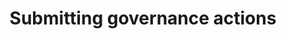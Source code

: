 ---
id: create governance actions
sidebar_label: Governance actions
title: Submitting governance actions
sidebar_position: 3
description: How to submit a governance action
keywords: [Governance, governance action, submit proposal, CIP1694]
---